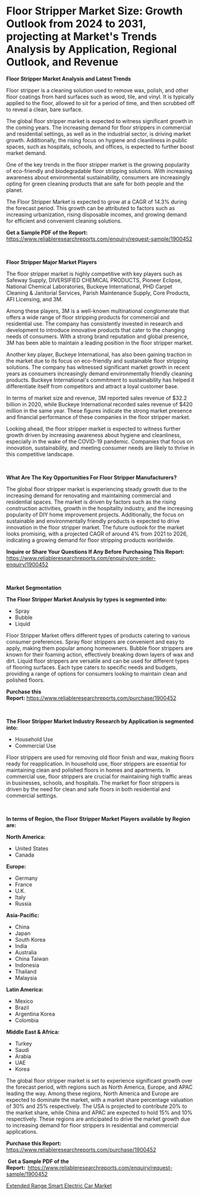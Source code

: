 <p><h1>Floor Stripper Market Size: Growth Outlook from 2024 to 2031, projecting at Market's Trends Analysis by Application, Regional Outlook, and Revenue</h1></p><p><strong>Floor Stripper Market Analysis and Latest Trends</strong></p>
<p><p>Floor stripper is a cleaning solution used to remove wax, polish, and other floor coatings from hard surfaces such as wood, tile, and vinyl. It is typically applied to the floor, allowed to sit for a period of time, and then scrubbed off to reveal a clean, bare surface.</p><p>The global floor stripper market is expected to witness significant growth in the coming years. The increasing demand for floor strippers in commercial and residential settings, as well as in the industrial sector, is driving market growth. Additionally, the rising focus on hygiene and cleanliness in public spaces, such as hospitals, schools, and offices, is expected to further boost market demand.</p><p>One of the key trends in the floor stripper market is the growing popularity of eco-friendly and biodegradable floor stripping solutions. With increasing awareness about environmental sustainability, consumers are increasingly opting for green cleaning products that are safe for both people and the planet.</p><p>The Floor Stripper Market is expected to grow at a CAGR of 14.3% during the forecast period. This growth can be attributed to factors such as increasing urbanization, rising disposable incomes, and growing demand for efficient and convenient cleaning solutions.</p></p>
<p><strong>Get a Sample PDF of the Report:&nbsp;</strong> <a href="https://www.reliableresearchreports.com/enquiry/request-sample/1900452">https://www.reliableresearchreports.com/enquiry/request-sample/1900452</a></p>
<p>&nbsp;</p>
<p><strong>Floor Stripper Major Market Players</strong></p>
<p><p>The floor stripper market is highly competitive with key players such as Safeway Supply, DIVERSIFIED CHEMICAL PRODUCTS, Pioneer Eclipse, National Chemical Laboratories, Buckeye International, PHD Carpet Cleaning & Janitorial Services, Parish Maintenance Supply, Core Products, AFI Licensing, and 3M.</p><p>Among these players, 3M is a well-known multinational conglomerate that offers a wide range of floor stripping products for commercial and residential use. The company has consistently invested in research and development to introduce innovative products that cater to the changing needs of consumers. With a strong brand reputation and global presence, 3M has been able to maintain a leading position in the floor stripper market.</p><p>Another key player, Buckeye International, has also been gaining traction in the market due to its focus on eco-friendly and sustainable floor stripping solutions. The company has witnessed significant market growth in recent years as consumers increasingly demand environmentally friendly cleaning products. Buckeye International's commitment to sustainability has helped it differentiate itself from competitors and attract a loyal customer base.</p><p>In terms of market size and revenue, 3M reported sales revenue of $32.2 billion in 2020, while Buckeye International recorded sales revenue of $420 million in the same year. These figures indicate the strong market presence and financial performance of these companies in the floor stripper market.</p><p>Looking ahead, the floor stripper market is expected to witness further growth driven by increasing awareness about hygiene and cleanliness, especially in the wake of the COVID-19 pandemic. Companies that focus on innovation, sustainability, and meeting consumer needs are likely to thrive in this competitive landscape.</p></p>
<p>&nbsp;</p>
<p><strong>What Are The Key Opportunities For Floor Stripper Manufacturers?</strong></p>
<p><p>The global floor stripper market is experiencing steady growth due to the increasing demand for renovating and maintaining commercial and residential spaces. The market is driven by factors such as the rising construction activities, growth in the hospitality industry, and the increasing popularity of DIY home improvement projects. Additionally, the focus on sustainable and environmentally friendly products is expected to drive innovation in the floor stripper market. The future outlook for the market looks promising, with a projected CAGR of around 4% from 2021 to 2026, indicating a growing demand for floor stripping products worldwide.</p></p>
<p><strong>Inquire or Share Your Questions If Any Before Purchasing This Report:</strong> <a href="https://www.reliableresearchreports.com/enquiry/pre-order-enquiry/1900452">https://www.reliableresearchreports.com/enquiry/pre-order-enquiry/1900452</a></p>
<p>&nbsp;</p>
<p><strong>Market Segmentation</strong></p>
<p><strong>The Floor Stripper Market Analysis by types is segmented into:</strong></p>
<p><ul><li>Spray</li><li>Bubble</li><li>Liquid</li></ul></p>
<p><p>Floor Stripper Market offers different types of products catering to various consumer preferences. Spray floor strippers are convenient and easy to apply, making them popular among homeowners. Bubble floor strippers are known for their foaming action, effectively breaking down layers of wax and dirt. Liquid floor strippers are versatile and can be used for different types of flooring surfaces. Each type caters to specific needs and budgets, providing a range of options for consumers looking to maintain clean and polished floors.</p></p>
<p><strong>Purchase this Report:&nbsp;</strong><a href="https://www.reliableresearchreports.com/purchase/1900452">https://www.reliableresearchreports.com/purchase/1900452</a></p>
<p>&nbsp;</p>
<p><strong>The Floor Stripper Market Industry Research by Application is segmented into:</strong></p>
<p><ul><li>Household Use</li><li>Commercial Use</li></ul></p>
<p><p>Floor strippers are used for removing old floor finish and wax, making floors ready for reapplication. In household use, floor strippers are essential for maintaining clean and polished floors in homes and apartments. In commercial use, floor strippers are crucial for maintaining high traffic areas in businesses, schools, and hospitals. The market for floor strippers is driven by the need for clean and safe floors in both residential and commercial settings.</p></p>
<p>&nbsp;</p>
<p><strong>In terms of Region, the Floor Stripper Market Players available by Region are:</strong></p>
<p>
    <p> <strong> North America: </strong>
        <ul>
            <li>United States</li>
            <li>Canada</li>
        </ul>
        </p> 
    <p> <strong> Europe: </strong>
        <ul>
            <li>Germany</li>
            <li>France</li>
            <li>U.K.</li>
            <li>Italy</li>
            <li>Russia</li>
        </ul>
        </p> 
    <p> <strong> Asia-Pacific: </strong>
        <ul>
            <li>China</li>
            <li>Japan</li>
            <li>South Korea</li>
            <li>India</li>
            <li>Australia</li>
            <li>China Taiwan</li>
            <li>Indonesia</li>
            <li>Thailand</li>
            <li>Malaysia</li>
        </ul>
        </p> 
    <p> <strong> Latin America: </strong>
        <ul>
            <li>Mexico</li>
            <li>Brazil</li>
            <li>Argentina Korea</li>
            <li>Colombia</li>
        </ul>
        </p> 
    <p> <strong> Middle East & Africa: </strong>
        <ul>
            <li>Turkey</li>
            <li>Saudi</li>
            <li>Arabia</li>
            <li>UAE</li>
            <li>Korea</li>
        </ul>
    </p>
    </p>
<p><p>The global floor stripper market is set to experience significant growth over the forecast period, with regions such as North America, Europe, and APAC leading the way. Among these regions, North America and Europe are expected to dominate the market, with a market share percentage valuation of 30% and 25% respectively. The USA is projected to contribute 20% to the market share, while China and APAC are expected to hold 15% and 10% respectively. These regions are anticipated to drive the market growth due to increasing demand for floor strippers in residential and commercial applications.</p></p>
<p><strong>Purchase this Report: </strong><a href="https://www.reliableresearchreports.com/purchase/1900452">https://www.reliableresearchreports.com/purchase/1900452</a></p>
<p>&nbsp;<strong>Get a Sample PDF of the Report:&nbsp;&nbsp;</strong><a href="https://www.reliableresearchreports.com/enquiry/request-sample/1900452">https://www.reliableresearchreports.com/enquiry/request-sample/1900452</a></p>
<p><strong></strong></p>
<p><p><a href="https://chivalrous-flock-a86.notion.site/Extended-Range-Smart-Electric-Car-Market-Size-Share-Trends-Analysis-Report-By-Application-Region-fff22b289f424a31abfa4c7ef330979d">Extended Range Smart Electric Car Market</a></p></p>